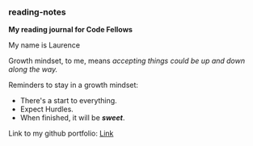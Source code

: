 ### **reading-notes**
**My reading journal for Code Fellows**

My name is Laurence 

Growth mindset, to me, means *accepting things could be up and down along the way.* 

Reminders to stay in a growth mindset:

+ There's a start to everything.
+ Expect Hurdles.
+ When finished, it will be **_sweet_**.

Link to my github portfolio: [Link](teamidol.github.io/reading-notes/class1.md)
